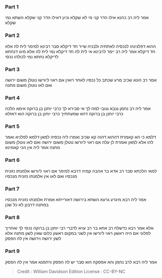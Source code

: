 
### Part 1
אמר ליה רב כהנא אילו הדר קני מי לא שקלא וכיון דאילו הדר קני שקלא השתא נמי שקלא

### Part 2
ההוא דפלגינהו לנכסיה לאתתיה ולבניה שייר חד דיקלא סבר רבינא למימר לית לה אלא חד דיקלא אמר ליה רב יימר לרבינא אי לית לה חד דיקלא נמי לית לה אלא מיגו דנחתא לדיקלא נחתא נמי לכולהו נכסי

### Part 3
אמר רב הונא שכיב מרע שכתב כל נכסיו לאחר רואין אם ראוי ליורשו נוטלן משום ירושה ואם לאו נוטלן משום מתנה

### Part 4
אמר ליה רב נחמן גנבא גנובי למה לך אי סבירא לך כרבי יוחנן בן ברוקה אימא הלכה כרבי יוחנן בן ברוקה דהא שמעתתיך כרבי יוחנן בן ברוקה הוא דאזלא

### Part 5
דלמא כי הא קאמרת דההוא דהוה קא שכיב ואמרו ליה נכסיה למאן דלמא לפלניא ואמר להו אלא למאן ואמרת לן עלה אם ראוי ליורשו נוטלן משום ירושה ואם לאו נוטלן משום מתנה אמר ליה אין הכי קאמינא

### Part 6
למאי הלכתא סבר רב אדא בר אהבה קמיה דרבא למימר אם ראוי ליורשו אלמנתו נזונית מנכסיו ואם לאו אין אלמנתו נזונית מנכסיו

### Part 7
אמר ליה רבא מיגרע גרעא השתא בירושה דאורייתא אמרת אלמנתו נזונית מנכסיו במתנה דרבנן לא כל שכן

### Part 8
אלא אמר רבא כדשלח רב אחא בר רב עויא לדברי רבי יוחנן בן ברוקה נכסי לך ואחריך לפלוני אם היה ראשון ראוי ליורשו אין לשני במקום ראשון כלום שאין לשון מתנה אלא לשון ירושה וירושה אין לה הפסק

### Part 9
אמר ליה רבא לרב נחמן והא אפסקה הוא סבר יש לה הפסק ורחמנא אמר אין לה הפסק

>Credit : William Davidson Edition
>License : CC-BY-NC